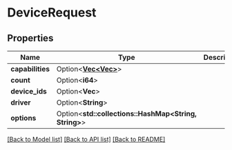 # DeviceRequest

## Properties

Name | Type | Description | Notes
------------ | ------------- | ------------- | -------------
**capabilities** | Option<[**Vec<Vec<String>>**](Vec.md)> |  | [optional]
**count** | Option<**i64**> |  | [optional]
**device_ids** | Option<**Vec<String>**> |  | [optional]
**driver** | Option<**String**> |  | [optional]
**options** | Option<**std::collections::HashMap<String, String>**> |  | [optional]

[[Back to Model list]](../README.md#documentation-for-models) [[Back to API list]](../README.md#documentation-for-api-endpoints) [[Back to README]](../README.md)



